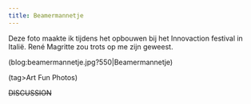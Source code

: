 ```yaml
---
title: Beamermannetje
---
```

Deze foto maakte ik tijdens het opbouwen bij het Innovaction festival in Italië. René Magritte zou trots op me zijn geweest.
 
(blog:beamermannetje.jpg?550|Beamermannetje)

(tag>Art Fun Photos)

~~DISCUSSION~~
